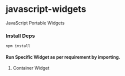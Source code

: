 # javascript-widgets
JavaScript Portable Widgets


### Install Deps
```
npm install
```


#### Run Specific Widget as per requirement by importing.

1. Container Widget
